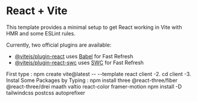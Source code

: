 # React + Vite

This template provides a minimal setup to get React working in Vite with HMR and some ESLint rules.

Currently, two official plugins are available:

- [@vitejs/plugin-react](https://github.com/vitejs/vite-plugin-react/blob/main/packages/plugin-react/README.md) uses [Babel](https://babeljs.io/) for Fast Refresh
- [@vitejs/plugin-react-swc](https://github.com/vitejs/vite-plugin-react-swc) uses [SWC](https://swc.rs/) for Fast Refresh


First type : npm create vite@latest -- --template react client
-2. cd client
-3. Instal Some Packages by Typing : npm install three @react-three/fiber @react-three/drei maath valtio react-color framer-motion
 npm install -D tailwindcss postcss autoprefixer
